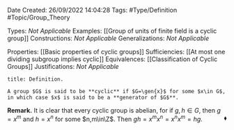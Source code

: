 <div class="topSpace"></div>

Date Created: 26/09/2022 14:04:28
Tags: #Type/Definition #Topic/Group_Theory

Types: _Not Applicable_
Examples: [[Group of units of finite field is a cyclic group]]
Constructions: _Not Applicable_
Generalizations: _Not Applicable_

Properties: [[Basic properties of cyclic groups]]
Sufficiencies: [[At most one dividing subgroup implies cyclic]]
Equivalences: [[Classification of Cyclic Groups]]
Justifications: _Not Applicable_

``` ad-Definition
title: Definition.

A group $G$ is said to be **cyclic** if $G=\gen{x}$ for some $x\in G$, in which case $x$ is said to be a **generator of $G$**.

```

<b>Remark.</b> It is clear that every cyclic group is abelian, for if $g,h\in G$, then $g=x^m$ and $h=x^n$ for some $n,m\in\Z$. Then $gh=x^mx^n=x^nx^m=hg$.<span style="float:right;">$\blacklozenge$</span>
